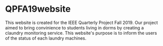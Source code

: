 # QPFA19website

This website is created for the IEEE Quarterly Project Fall 2019. 
Our project aimed to bring convinience to students living in dorms by creating a claundry monitoring service. 
This website's purpose is to inform the users of the status of each laundry machines. 
